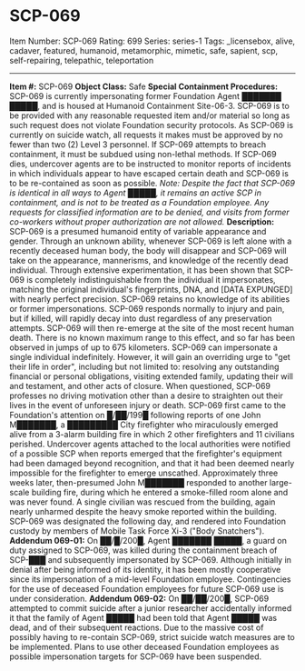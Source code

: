 # SCP-069
Item Number: SCP-069
Rating: 699
Series: series-1
Tags: _licensebox, alive, cadaver, featured, humanoid, metamorphic, mimetic, safe, sapient, scp, self-repairing, telepathic, teleportation

---

**Item #:** SCP-069
**Object Class:** Safe
**Special Containment Procedures:** SCP-069 is currently impersonating former Foundation Agent ███████ █████, and is housed at Humanoid Containment Site-06-3. SCP-069 is to be provided with any reasonable requested item and/or material so long as such request does not violate Foundation security protocols. As SCP-069 is currently on suicide watch, all requests it makes must be approved by no fewer than two (2) Level 3 personnel.
If SCP-069 attempts to breach containment, it must be subdued using non-lethal methods. If SCP-069 dies, undercover agents are to be instructed to monitor reports of incidents in which individuals appear to have escaped certain death and SCP-069 is to be re-contained as soon as possible.
_Note: Despite the fact that SCP-069 is identical in all ways to Agent █████, it remains an active SCP in containment, and is not to be treated as a Foundation employee. Any requests for classified information are to be denied, and visits from former co-workers without proper authorization are not allowed._
**Description:** SCP-069 is a presumed humanoid entity of variable appearance and gender. Through an unknown ability, whenever SCP-069 is left alone with a recently deceased human body, the body will disappear and SCP-069 will take on the appearance, mannerisms, and knowledge of the recently dead individual.
Through extensive experimentation, it has been shown that SCP-069 is completely indistinguishable from the individual it impersonates, matching the original individual's fingerprints, DNA, and [DATA EXPUNGED] with nearly perfect precision. SCP-069 retains no knowledge of its abilities or former impersonations. SCP-069 responds normally to injury and pain, but if killed, will rapidly decay into dust regardless of any preservation attempts. SCP-069 will then re-emerge at the site of the most recent human death. There is no known maximum range to this effect, and so far has been observed in jumps of up to 675 kilometers.
SCP-069 can impersonate a single individual indefinitely. However, it will gain an overriding urge to "get their life in order", including but not limited to: resolving any outstanding financial or personal obligations, visiting extended family, updating their will and testament, and other acts of closure. When questioned, SCP-069 professes no driving motivation other than a desire to straighten out their lives in the event of unforeseen injury or death.
SCP-069 first came to the Foundation's attention on █/██/199█ following reports of one John M███████, a █████████ City firefighter who miraculously emerged alive from a 3-alarm building fire in which 2 other firefighters and 11 civilians perished. Undercover agents attached to the local authorities were notified of a possible SCP when reports emerged that the firefighter's equipment had been damaged beyond recognition, and that it had been deemed nearly impossible for the firefighter to emerge unscathed. Approximately three weeks later, then-presumed John M███████ responded to another large-scale building fire, during which he entered a smoke-filled room alone and was never found. A single civilian was rescued from the building, again nearly unharmed despite the heavy smoke reported within the building. SCP-069 was designated the following day, and rendered into Foundation custody by members of Mobile Task Force Xi-3 ("Body Snatchers").
**Addendum 069-01:** On ██/█/200█, Agent ███████ █████, a guard on duty assigned to SCP-069, was killed during the containment breach of SCP-███ and subsequently impersonated by SCP-069. Although initially in denial after being informed of its identity, it has been mostly cooperative since its impersonation of a mid-level Foundation employee. Contingencies for the use of deceased Foundation employees for future SCP-069 use is under consideration.
**Addendum 069-02:** On ██/██/200█, SCP-069 attempted to commit suicide after a junior researcher accidentally informed it that the family of Agent █████ had been told that Agent █████ was dead, and of their subsequent reactions. Due to the massive cost of possibly having to re-contain SCP-069, strict suicide watch measures are to be implemented. Plans to use other deceased Foundation employees as possible impersonation targets for SCP-069 have been suspended.